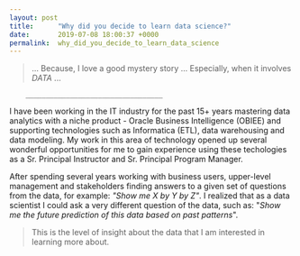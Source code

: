 ```yaml
---
layout: post
title:      "Why did you decide to learn data science?"
date:       2019-07-08 18:00:37 +0000
permalink:  why_did_you_decide_to_learn_data_science
---
```




>  ... Because, I love a good mystery story ... Especially, when it involves *DATA* ...  [](https://drive.google.com/open?id=16NA9emEu13adx-fp2K_kRbHiE2wnV3Wu)

        __________________________________


I have been working in the IT industry for the past 15+ years mastering data analytics with a niche product - Oracle Business Intelligence (OBIEE) and supporting technologies such as Informatica (ETL),  data warehousing and data modeling.  My work in this area of technology opened up several wonderful opportunities for me to gain experience using these techologies as a Sr. Principal Instructor and Sr. Principal Program Manager.

After spending several years working with business users, upper-level management and stakeholders finding answers to a given set of questions from the data, for example: *"Show me X by Y by Z"*.  I realized that as a data scientist I could ask a very different question of the data, such as: "*Show me the future prediction of this data  based on past patterns*".  

> This is the level of insight about the data that I am interested in learning more about.








